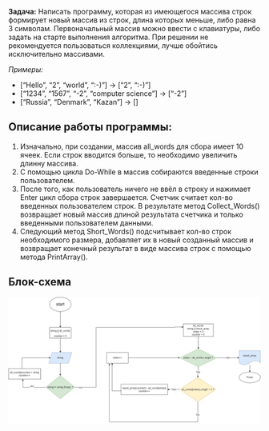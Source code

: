 
**Задача:**
 Написать программу, которая из имеющегося массива строк формирует новый массив из строк, 
длина которых меньше, либо равна 3 символам. Первоначальный массив можно ввести с клавиатуры, либо задать на старте выполнения алгоритма. При решении не рекомендуется пользоваться коллекциями, лучше обойтись исключительно массивами.

  *Примеры:*
* [“Hello”, “2”, “world”, “:-)”] → [“2”, “:-)”]
* [“1234”, “1567”, “-2”, “computer science”] → [“-2”]
* [“Russia”, “Denmark”, “Kazan”] → []

## Описание работы программы:

1. Изначально, при создании, массив all_words для сбора имеет 10 ячеек. Если строк вводится больше, то необходимо увеличить длинну массива.
2. С помощью цикла Do-While в массив собираются введенные строки пользователем.
3. После того, как пользователь ничего не ввёл в строку и нажимает Enter цикл сбора строк завершается. Счетчик считает кол-во введенных пользователем строк. 
В результате метод Collect_Words() возвращает новый массив длиной результата счетчика и только введенными пользователем данными.
4. Следующий метод Short_Words() подсчитывает кол-во строк необходимого размера, добавляет их в новый созданный массив и возвращает конечный результат в виде массива строк с помощью метода PrintArray().

## Блок-схема

![block diagram](Diagram.jpg)
